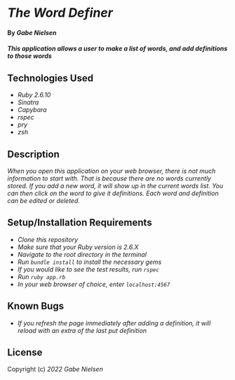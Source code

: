 # _The Word Definer_

#### By _**Gabe Nielsen**_

#### _This application allows a user to make a list of words, and add definitions to those words_

## Technologies Used

- _Ruby 2.6.10_
- _Sinatra_
- _Capybara_
- _rspec_
- _pry_
- _zsh_

## Description

_When you open this application on your web browser, there is not much information to start with. That is because there are no words currently stored. If you add a new word, it will show up in the current words list. You can then click on the word to give it definitions. Each word and definition can be edited or deleted._

## Setup/Installation Requirements

- _Clone this repository_
- _Make sure that your Ruby version is 2.6.X_
- _Navigate to the root directory in the terminal_
- _Run `bundle install` to install the necessary gems_
- _If you would like to see the test results, run `rspec`_
- _Run `ruby app.rb`_
- _In your web browser of choice, enter `localhost:4567`_

## Known Bugs

- _If you refresh the page immediately after adding a definition, it will reload with an extra of the last put definition_

## License

Copyright (c) _2022_ _Gabe Nielsen_
